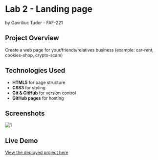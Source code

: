 # Lab 2 - Landing page

by Gavriliuc Tudor - FAF-221

## Project Overview
Create a web page for your/friends/relatives business (example: car-rent, cookies-shop, crypto-scam)


## Technologies Used
- **HTML5** for page structure
- **CSS3** for styling
- **Git & GitHub** for version control
- **GitHub pages** for hosting

## Screenshots
![1](screenshots/x1.PNG)

## Live Demo
[View the deployed project here](https://tudor-gavriliuc.github.io/tum-web-lab2/)
